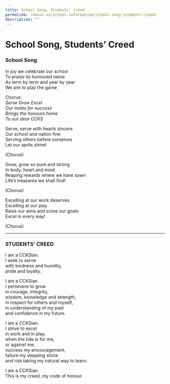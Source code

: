 ```yaml
---
title: School Song, Students’ Creed
permalink: /about-us/school-information/school-song-students-creed/
description: ""
---
```


# **School Song, Students’ Creed**

### School Song

In joy we celebrate our school   
To praise its honoured name   
As term by term and year by year    
We aim to play the game     

Chorus:   
_Serve Grow Excel_     
_Our motto for success_    
_Brings the honours home_     
_To our dear CCKS_ 

Serve, serve with hearts sincere   
Our school and nation fine    
Serving others before ourselves    
Let our sprits shine!

(Chorus)

Grow, grow so pure and strong   
In body, heart and mind    
Reaping rewards where we have sown    
Life’s treasures we shall find!

(Chorus)

Excelling at our work deserves   
Excelling at our play    
Raise our aims and score our goals    
Excel in every way!

(Chorus)

-----------------------------------------------------------------------


### STUDENTS’ CREED
I am a CCKSian.   
I seek to serve   
with kindness and humility,    
pride and loyalty.  

I am a CCKSian.   
I persevere to grow    
in courage, integrity,    
wisdom, knowledge and strength,      
in respect for others and myself,      
in understanding of my past     
and confidence in my future.   

I am a CCKSian.    
I strive to excel    
in work and in play,    
when the tide is for me,    
or against me,     
success my encouragement,     
failure my stepping stone    
and risk taking my natural way to learn.

I am a CCKSian.    
This is my creed, my code of honour.
